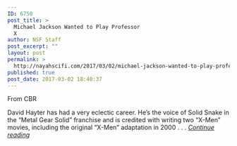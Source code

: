 ```yaml
---
ID: 6750
post_title: >
  Michael Jackson Wanted to Play Professor
  X
author: NSF Staff
post_excerpt: ""
layout: post
permalink: >
  http://nayahscifi.com/2017/03/02/michael-jackson-wanted-to-play-professor-x/
published: true
post_date: 2017-03-02 18:40:37
---
```

From CBR

David Hayter has had a very eclectic career. He’s the voice of Solid Snake in the “Metal Gear Solid” franchise and is credited with writing two “X-Men” movies, including the original “X-Men” adaptation in 2000 . . . <a href="http://www.cbr.com/x-men-michael-jackson-professor-x/"><em>Continue reading</em></a>